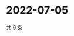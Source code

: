 # 2022-07-05

共 0 条

<!-- BEGIN WEIBO -->
<!-- 最后更新时间 Tue Jul 05 2022 17:15:26 GMT+0800 (China Standard Time) -->

<!-- END WEIBO -->
